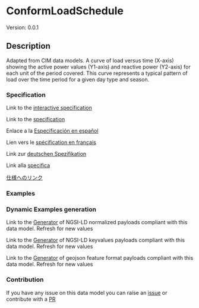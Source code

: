 # ConformLoadSchedule
Version: 0.0.1

## Description 

Adapted from CIM data models. A curve of load  versus time (X-axis) showing the active power values (Y1-axis) and reactive power (Y2-axis) for each unit of the period covered. This curve represents a typical pattern of load over the time period for a given day type and season.
### Specification

Link to the [interactive specification](https://swagger.lab.fiware.org/?url=https://smart-data-models.github.io/dataModel.EnergyCIM/ConformLoadSchedule/swagger.yaml)

Link to the [specification](https://github.com/smart-data-models/dataModel.EnergyCIM/blob/master/ConformLoadSchedule/doc/spec.md)

Enlace a la [Especificación en español](https://github.com/smart-data-models/dataModel.EnergyCIM/blob/master/ConformLoadSchedule/doc/spec_ES.md)

Lien vers le [spécification en français](https://github.com/smart-data-models/dataModel.EnergyCIM/blob/master/ConformLoadSchedule/doc/spec_FR.md)

Link zur [deutschen Spezifikation](https://github.com/smart-data-models/dataModel.EnergyCIM/blob/master/ConformLoadSchedule/doc/spec_DE.md)

Link alla [specifica](https://github.com/smart-data-models/dataModel.EnergyCIM/blob/master/ConformLoadSchedule/doc/spec_IT.md)

[仕様へのリンク](https://github.com/smart-data-models/dataModel.EnergyCIM/blob/master/ConformLoadSchedule/doc/spec_JA.md)
### Examples
### Dynamic Examples generation

Link to the [Generator](https://smartdatamodels.org/extra/ngsi-ld_generator.php?schemaUrl=https://raw.githubusercontent.com/smart-data-models/dataModel.EnergyCIM/master/ConformLoadSchedule/schema.json&email=info@smartdatamodels.org) of NGSI-LD normalized payloads compliant with this data model. Refresh for new values

Link to the [Generator](https://smartdatamodels.org/extra/ngsi-ld_generator_keyvalues.php?schemaUrl=https://raw.githubusercontent.com/smart-data-models/dataModel.EnergyCIM/master/ConformLoadSchedule/schema.json&email=info@smartdatamodels.org) of NGSI-LD keyvalues payloads compliant with this data model. Refresh for new values

Link to the [Generator](https://smartdatamodels.org/extra/geojson_features_generator.php?schemaUrl=https://raw.githubusercontent.com/smart-data-models/dataModel.EnergyCIM/master/ConformLoadSchedule/schema.json&email=info@smartdatamodels.org) of geojson feature format payloads compliant with this data model. Refresh for new values
### Contribution

 If you have any issue on this data model you can raise an [issue](https://github.com/smart-data-models/dataModel.EnergyCIM/issues)  or contribute with a [PR](https://github.com/smart-data-models/dataModel.EnergyCIM/pulls)